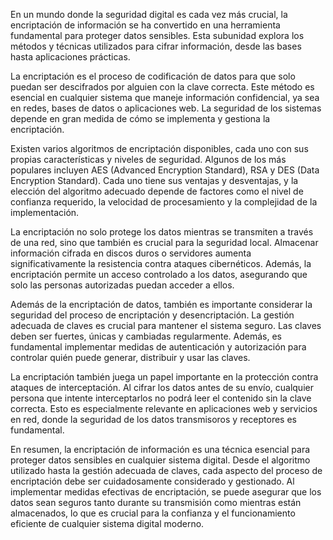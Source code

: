 En un mundo donde la seguridad digital es cada vez más crucial, la encriptación de información se ha convertido en una herramienta fundamental para proteger datos sensibles. Esta subunidad explora los métodos y técnicas utilizados para cifrar información, desde las bases hasta aplicaciones prácticas.

La encriptación es el proceso de codificación de datos para que solo puedan ser descifrados por alguien con la clave correcta. Este método es esencial en cualquier sistema que maneje información confidencial, ya sea en redes, bases de datos o aplicaciones web. La seguridad de los sistemas depende en gran medida de cómo se implementa y gestiona la encriptación.

Existen varios algoritmos de encriptación disponibles, cada uno con sus propias características y niveles de seguridad. Algunos de los más populares incluyen AES (Advanced Encryption Standard), RSA y DES (Data Encryption Standard). Cada uno tiene sus ventajas y desventajas, y la elección del algoritmo adecuado depende de factores como el nivel de confianza requerido, la velocidad de procesamiento y la complejidad de la implementación.

La encriptación no solo protege los datos mientras se transmiten a través de una red, sino que también es crucial para la seguridad local. Almacenar información cifrada en discos duros o servidores aumenta significativamente la resistencia contra ataques cibernéticos. Además, la encriptación permite un acceso controlado a los datos, asegurando que solo las personas autorizadas puedan acceder a ellos.

Además de la encriptación de datos, también es importante considerar la seguridad del proceso de encriptación y desencriptación. La gestión adecuada de claves es crucial para mantener el sistema seguro. Las claves deben ser fuertes, únicas y cambiadas regularmente. Además, es fundamental implementar medidas de autenticación y autorización para controlar quién puede generar, distribuir y usar las claves.

La encriptación también juega un papel importante en la protección contra ataques de interceptación. Al cifrar los datos antes de su envío, cualquier persona que intente interceptarlos no podrá leer el contenido sin la clave correcta. Esto es especialmente relevante en aplicaciones web y servicios en red, donde la seguridad de los datos transmisoros y receptores es fundamental.

En resumen, la encriptación de información es una técnica esencial para proteger datos sensibles en cualquier sistema digital. Desde el algoritmo utilizado hasta la gestión adecuada de claves, cada aspecto del proceso de encriptación debe ser cuidadosamente considerado y gestionado. Al implementar medidas efectivas de encriptación, se puede asegurar que los datos sean seguros tanto durante su transmisión como mientras están almacenados, lo que es crucial para la confianza y el funcionamiento eficiente de cualquier sistema digital moderno.
